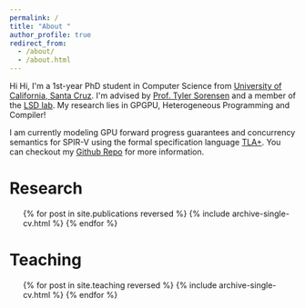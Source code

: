 ```yaml
---
permalink: /
title: "About "
author_profile: true
redirect_from: 
  - /about/
  - /about.html
---
```


Hi Hi, I'm a 1st-year PhD student in Computer Science from [University of California, Santa Cruz](https://www.ucsc.edu/about/). I'm advised by [Prof. Tyler Sorensen](https://users.soe.ucsc.edu/~tsorensen/) and a member of the [LSD lab](https://lsd.ucsc.edu/). My research lies in GPGPU, Heterogeneous Programming and Compiler!

I am currently modeling GPU forward progress guarantees and concurrency semantics for SPIR-V using the formal specification language [TLA+](https://lamport.azurewebsites.net/tla/tla.html).
You can checkout my [Github Repo](https://github.com/ArberSephirotheca/gpu-forward-progress-TLAPlus) for more information.

Research
======
  <ul>{% for post in site.publications reversed %}
    {% include archive-single-cv.html %}
  {% endfor %}</ul>


Teaching
======
  <ul>{% for post in site.teaching reversed %}
    {% include archive-single-cv.html %}
  {% endfor %}</ul>